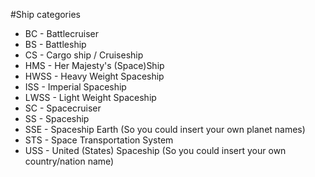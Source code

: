 #Ship categories

- BC - Battlecruiser
- BS - Battleship
- CS - Cargo ship / Cruiseship
- HMS - Her Majesty's (Space)Ship
- HWSS - Heavy Weight Spaceship
- ISS - Imperial Spaceship
- LWSS - Light Weight Spaceship
- SC - Spacecruiser
- SS - Spaceship
- SSE - Spaceship Earth (So you could insert your own planet names)
- STS - Space Transportation System
- USS - United (States) Spaceship (So you could insert your own country/nation name)